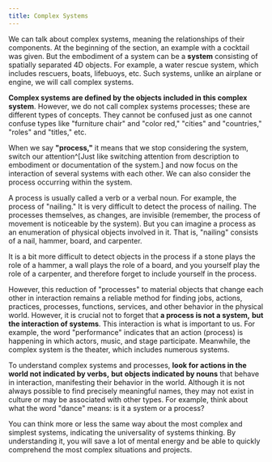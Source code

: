 ```yaml
---
title: Complex Systems
---
```


We can talk about complex systems, meaning the relationships of their components. At the beginning of the section, an example with a cocktail was given. But the embodiment of a system can be a **system** consisting of spatially separated 4D objects. For example, a water rescue system, which includes rescuers, boats, lifebuoys, etc. Such systems, unlike an airplane or engine, we will call complex systems.

**Complex systems are defined by the objects included in this complex system**. However, we do not call complex systems processes; these are different types of concepts. They cannot be confused just as one cannot confuse types like "furniture chair" and "color red," "cities" and "countries," "roles" and "titles," etc.

When we say **"process,"** it means that we stop considering the system, switch our attention^[Just like switching attention from description to embodiment or documentation of the system.] and now focus on the interaction of several systems with each other. We can also consider the process occurring within the system.

A process is usually called a verb or a verbal noun. For example, the process of "nailing." It is very difficult to detect the process of nailing. The processes themselves, as changes, are invisible (remember, the process of movement is noticeable by the system). But you can imagine a process as an enumeration of physical objects involved in it. That is, "nailing" consists of a nail, hammer, board, and carpenter.

It is a bit more difficult to detect objects in the process if a stone plays the role of a hammer, a wall plays the role of a board, and you yourself play the role of a carpenter, and therefore forget to include yourself in the process.

However, this reduction of "processes" to material objects that change each other in interaction remains a reliable method for finding jobs, actions, practices, processes, functions, services, and other behavior in the physical world. However, it is crucial not to forget that **a process is not a system,** **but** **the interaction of systems**. This interaction is what is important to us. For example, the word "performance" indicates that an action (process) is happening in which actors, music, and stage participate. Meanwhile, the complex system is the theater, which includes numerous systems.

To understand complex systems and processes, **look for actions in the world not indicated by verbs,** **but** **objects indicated by nouns** that behave in interaction, manifesting their behavior in the world. Although it is not always possible to find precisely meaningful names, they may not exist in culture or may be associated with other types. For example, think about what the word "dance" means: is it a system or a process?

You can think more or less the same way about the most complex and simplest systems, indicating the universality of systems thinking. By understanding it, you will save a lot of mental energy and be able to quickly comprehend the most complex situations and projects.